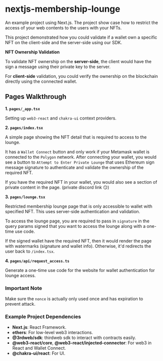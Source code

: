 # nextjs-membership-lounge

An example project using Next.js. The project show case how to restrict the access of your web contents to the users with your NFTs.

This project demonstrated how you could validate if a wallet own a specific NFT on the client-side and the server-side using our SDK.


**NFT Ownership Validation**

To validate NFT ownership on the **server-side**, the client would have the sign a message using their private key to the server.

For **client-side** validation, you could verify the ownership on the blockchain directly using the connected wallet.

## Pages Walkthrough
**1. `pages/_app.tsx`**

Setting up `web3-react` and `chakra-ui` context providers.


**2. `pages/index.tsx`**

A simple page showing the NFT detail that is required to access to the lounge.

It has a `Wallet Connect` button and only work if your Metamask wallet is connected to the `Polygon` network. 
After connecting your wallet, you would see a button to `Attempt to Enter Private Lounge` that uses Ethereum sign message signature to authenticate and validate the ownership of the required NFT. 

If you have the required NFT in your wallet, you would also see a section of private content in the page. (private discord link 😏) 


**3. `pages/lounge.tsx`**

Restricted membership lounge page that is only accessible to wallet with specified NFT. This uses server-side authentication and validation.

To access the lounge page, you are required to pass in `signature` in the query params signed that you want to access the lounge along with a one-time use code.

If the signed wallet have the required NFT, then it would render the page with watermarks (signature and wallet info). Otherwise, it'd redirects the user back to `/index.tsx`. 


**4. `pages/api/request_access.ts`**

Generate a one-time use code for the website for wallet authentication for lounge access.

### Important Note
Make sure the `nonce` is actually only used once and has expiration to prevent attack. 


### Example Project Dependencies
- **Next.js**: React Framework.
- **ethers**: For low-level web3 interactions.
- **@3rdweb/sdk**: thirdweb sdk to interact with contracts easily.
- **@web3-react/core**, **@web3-react/injected-connector**: For web3 in React and Wallet Connect.
- **@chakra-ui/react**: For UI.

